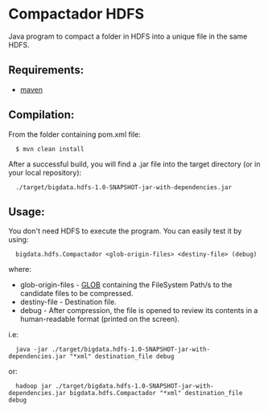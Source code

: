 Compactador HDFS
================

Java program to compact a folder in HDFS into a unique file in the same HDFS.

Requirements:
-------------
* [maven](http://maven.apache.org)

Compilation:
------------

From the folder containing pom.xml file:

      $ mvn clean install

After a successful build, you will find a .jar file into the target directory (or in your local repository):

      ./target/bigdata.hdfs-1.0-SNAPSHOT-jar-with-dependencies.jar


Usage:
------

You don't need HDFS to execute the program. You can easily test it by using:

      bigdata.hdfs.Compactador <glob-origin-files> <destiny-file> (debug)

where: 

* glob-origin-files - [GLOB](http://en.wikipedia.org/wiki/Glob_(programming)) containing the FileSystem Path/s to the candidate files to be compressed.
* destiny-file - Destination file.
* debug - After compression, the file is opened to review its contents in a human-readable format (printed on the screen).

i.e:

      java -jar ./target/bigdata.hdfs-1.0-SNAPSHOT-jar-with-dependencies.jar "*xml" destination_file debug

or:

      hadoop jar ./target/bigdata.hdfs-1.0-SNAPSHOT-jar-with-dependencies.jar bigdata.hdfs.Compactador "*xml" destination_file debug

